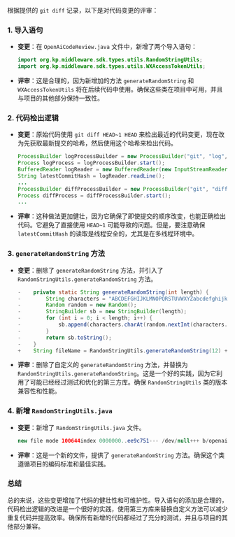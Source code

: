 根据提供的 `git diff` 记录，以下是对代码变更的评审：

### 1. 导入语句
- **变更**：在 `OpenAiCodeReview.java` 文件中，新增了两个导入语句：
  ```java
  import org.kp.middleware.sdk.types.utils.RandomStringUtils;
  import org.kp.middleware.sdk.types.utils.WXAccessTokenUtils;
  ```
- **评审**：这是合理的，因为新增加的方法 `generateRandomString` 和 `WXAccessTokenUtils` 将在后续代码中使用。确保这些类在项目中可用，并且与项目的其他部分保持一致性。

### 2. 代码检出逻辑
- **变更**：原始代码使用 `git diff HEAD~1 HEAD` 来检出最近的代码变更，现在改为先获取最新提交的哈希，然后使用这个哈希来检出代码。
  ```java
  ProcessBuilder logProcessBuilder = new ProcessBuilder("git", "log", "-1", "--pretty=format:%H");
  Process logProcess = logProcessBuilder.start();
  BufferedReader logReader = new BufferedReader(new InputStreamReader(logProcess.getInputStream()));
  String latestCommitHash = logReader.readLine();
  ...
  ProcessBuilder diffProcessBuilder = new ProcessBuilder("git", "diff", latestCommitHash + "^", latestCommitHash);
  Process diffProcess = diffProcessBuilder.start();
  ...
  ```
- **评审**：这种做法更加健壮，因为它确保了即使提交的顺序改变，也能正确检出代码。它避免了直接使用 `HEAD~1` 可能导致的问题。但是，要注意确保 `latestCommitHash` 的读取是线程安全的，尤其是在多线程环境中。

### 3. `generateRandomString` 方法
- **变更**：删除了 `generateRandomString` 方法，并引入了 `RandomStringUtils.generateRandomString` 方法。
  ```java
  -    private static String generateRandomString(int length) {
  -        String characters = "ABCDEFGHIJKLMNOPQRSTUVWXYZabcdefghijklmnopqrstuvwxyz0123456789";
  -        Random random = new Random();
  -        StringBuilder sb = new StringBuilder(length);
  -        for (int i = 0; i < length; i++) {
  -            sb.append(characters.charAt(random.nextInt(characters.length())));
  -        }
  -        return sb.toString();
  -    }
  +    String fileName = RandomStringUtils.generateRandomString(12) + ".md";
  ```
- **评审**：删除了自定义的 `generateRandomString` 方法，并替换为 `RandomStringUtils.generateRandomString`。这是一个好的实践，因为它利用了可能已经经过测试和优化的第三方库。确保 `RandomStringUtils` 类的版本兼容性和性能。

### 4. 新增 `RandomStringUtils.java`
- **变更**：新增了 `RandomStringUtils.java` 文件。
  ```java
  new file mode 100644index 0000000..ee9c751--- /dev/null+++ b/openai-code-review-sdk/src/main/java/org/kp/middleware/sdk/types/utils/RandomStringUtils.java
  ```
- **评审**：这是一个新的文件，提供了 `generateRandomString` 方法。确保这个类遵循项目的编码标准和最佳实践。

### 总结
总的来说，这些变更增加了代码的健壮性和可维护性。导入语句的添加是合理的，代码检出逻辑的改进是一个很好的实践，使用第三方库来替换自定义方法可以减少重复代码并提高效率。确保所有新增的代码都经过了充分的测试，并且与项目的其他部分兼容。